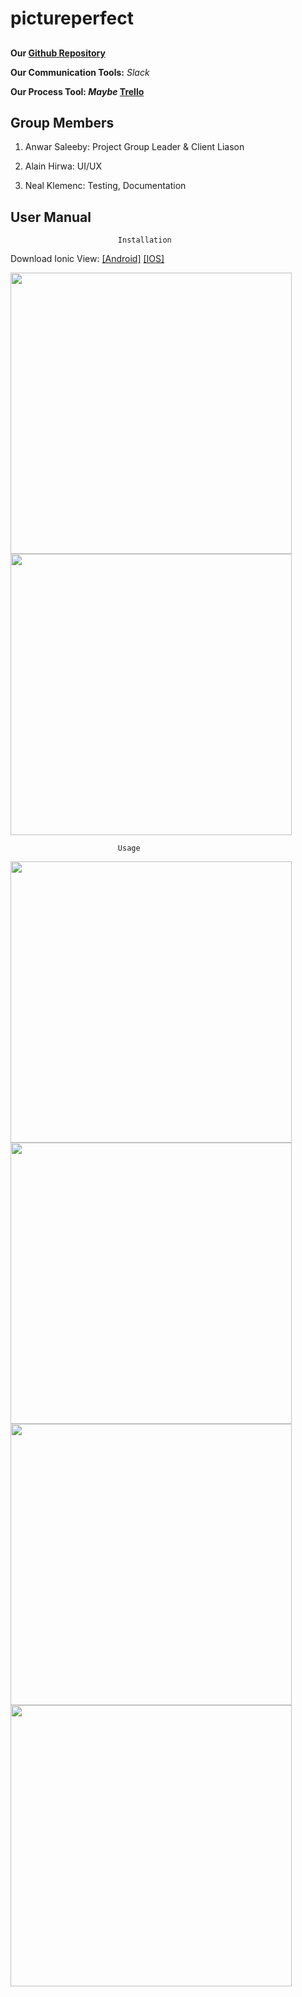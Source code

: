 # pictureperfect
##
       

**Our [Github Repository](https://github.com/soft-eng-practicum/pictureperfect)**

**Our Communication Tools:** *Slack*

**Our Process Tool: _Maybe_ [Trello](https://www.trello.com)**

## Group Members
1. Anwar Saleeby: Project Group Leader & Client Liason

2. Alain Hirwa: UI/UX

3. Neal Klemenc: Testing, Documentation

## User Manual
                            Installation
Download Ionic View: [[Android]](https://play.google.com/store/apps/details?id=com.ionic.viewapp&hl=en) [[IOS]](https://itunes.apple.com/us/app/ionic-view/id849930087?mt=8)

<section>
   <img width="450" src="GuideImages/Screen1.png">
   <img width="450" src="GuideImages/Screen2.png">
</section>

                            Usage
<section>
   <img width="450" src="GuideImages/Screen3.png">
   <img width="450" src="GuideImages/Screen4.png">
   <img width="450" src="GuideImages/Screen5.png">
   <img width="450" src="GuideImages/Screen6.png">
</section>
